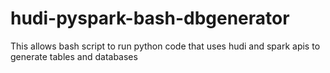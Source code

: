 # hudi-pyspark-bash-dbgenerator
This allows bash script to run python code that uses hudi and spark apis to generate tables and databases
